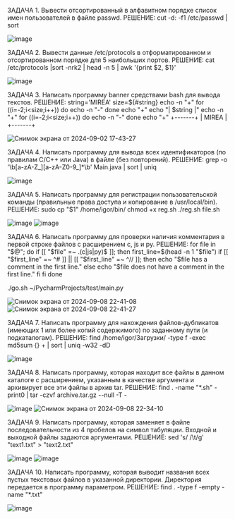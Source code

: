 ЗАДАЧА 1. Вывести отсортированный в алфавитном порядке список имен пользователей в файле passwd.
  РЕШЕНИЕ:
  cut -d: -f1 /etc/passwd | sort
  
  ![image](https://github.com/user-attachments/assets/3142e02b-3e12-4937-bca1-e1bd04e341aa)

ЗАДАЧА 2. Вывести данные /etc/protocols в отформатированном и отсортированном порядке для 5 наибольших портов.
  РЕШЕНИЕ:
  cat /etc/protocols |sort -nrk2 | head -n 5 | awk '{print $2, $1}'
  
  ![image](https://github.com/user-attachments/assets/5c4fa12e-fe3a-44af-b922-80ca49da2be9)

ЗАДАЧА 3. Написать программу banner средствами bash для вывода текстов.
  РЕШЕНИЕ:
  string='MIREA'
  size=${#string}
  echo -n "+"
  for ((i=-2;i<size;i++))
  do
  echo -n "-"
  done
  echo "+"
  echo "| $string |"
  echo -n "+"
  for ((i=-2;i<size;i++))
  do
  echo -n "-"
  done
  echo "+"
  +-------+
  | MIREA |
  +-------+
  
  ![Снимок экрана от 2024-09-02 17-43-27](https://github.com/user-attachments/assets/3dee2459-5baf-4ee4-8e10-70b5c5a37d62)

ЗАДАЧА 4. Написать программу для вывода всех идентификаторов (по правилам C/C++ или Java) в файле (без повторений).
  РЕШЕНИЕ: grep -o '\b[a-zA-Z_][a-zA-Z0-9_]*\b' Main.java | sort | uniq
  
  ![image](https://github.com/user-attachments/assets/1fe27d0c-6ad5-4da9-9eb9-c2890a93d449)

ЗАДАЧА 5. Написать программу для регистрации пользовательской команды (правильные права доступа и копирование в /usr/local/bin).
  РЕШЕНИЕ: sudo cp "$1" /home/igor/bin/
          chmod +x reg.sh
          ./reg.sh file.sh
          
  ![image](https://github.com/user-attachments/assets/efea722b-9181-4583-a8a6-d1327968cdca)
  ![image](https://github.com/user-attachments/assets/16fc7e30-00a5-4a56-94fd-538831cd2769)

ЗАДАЧА 6. Написать программу для проверки наличия комментария в первой строке файлов с расширением c, js и py.
  РЕШЕНИЕ: 
  for file in "$@"; do
  if [[ "$file" =~ \.(c|js|py)$ ]]; then
    first_line=$(head -n 1 "$file")
    if [[ "$first_line" =~ ^# ]] || [[ "$first_line" =~ ^// ]]; then
      echo "$file has a comment in the first line."
    else
      echo "$file does not have a comment in the first line."
    fi
  fi
  done

  ./go.sh ~/PycharmProjects/test/main.py
  
  ![Снимок экрана от 2024-09-08 22-41-08](https://github.com/user-attachments/assets/c376673f-52e3-4d52-9959-c6281230150b)
  ![Снимок экрана от 2024-09-08 22-41-27](https://github.com/user-attachments/assets/90ba2064-e887-4e1f-a0ac-fbcdeb2fe1dd)

ЗАДАЧА 7. Написать программу для нахождения файлов-дубликатов (имеющих 1 или более копий содержимого) по заданному пути (и подкаталогам).
  РЕШЕНИЕ: find /home/igor/Загрузки/ -type f -exec md5sum {} + | sort | uniq -w32 -dD
  
  ![image](https://github.com/user-attachments/assets/507fb24b-76c5-4c0c-b0d4-22ad03daab27)

ЗАДАЧА 8. Написать программу, которая находит все файлы в данном каталоге с расширением, указанным в качестве аргумента и архивирует все эти файлы в архив tar.
  РЕШЕНИЕ: find . -name "*.sh" -print0 | tar -czvf archive.tar.gz --null -T -
  
  ![image](https://github.com/user-attachments/assets/503126c4-05d8-4782-9941-6650b3fedea8)
  ![Снимок экрана от 2024-09-08 22-34-10](https://github.com/user-attachments/assets/b7b3a624-493a-4416-98a2-c0c0f0b7c626)


ЗАДАЧА 9. Написать программу, которая заменяет в файле последовательности из 4 пробелов на символ табуляции. Входной и выходной файлы задаются аргументами.
  РЕШЕНИЕ: sed 's/    /\t/g' "text1.txt" > "text2.txt"
  
  ![image](https://github.com/user-attachments/assets/6acff5a2-6906-4c72-bd85-519fc6f6ddd2)
  ![image](https://github.com/user-attachments/assets/c4658cf1-66fa-43ef-bdaf-fdc62b613284)

ЗАДАЧА 10. Написать программу, которая выводит названия всех пустых текстовых файлов в указанной директории. Директория передается в программу параметром.
  РЕШЕНИЕ: find . -type f -empty -name "*.txt"
  
  ![image](https://github.com/user-attachments/assets/d0348a7c-e38e-4b3e-8476-d8907a3039cc)


